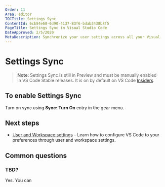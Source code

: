 ```yaml
---
Order: 11
Area: editor
TOCTitle: Settings Sync
ContentId: 6cb84e60-6d90-4137-83f6-bdab3438b8f5
PageTitle: Settings Sync in Visual Studio Code
DateApproved: 2/5/2020
MetaDescription: Synchronize your user settings across all your Visual Studio Code instances.
---
```

# Settings Sync

>**Note**: Settings Sync is still in Preview and must be manually enabled in VS Code Stable releases. It is on by default on VS Code [Insiders](/insiders).

## To enable Settings Sync

Turn on sync using **Sync: Turn On** entry in the gear menu.

## Next steps

* [User and Workspace settings](/docs/getstarted/settings.md) - Learn how to configure VS Code to your preferences through user and workspace settings.

## Common questions

### TBD?

Yes. You can
